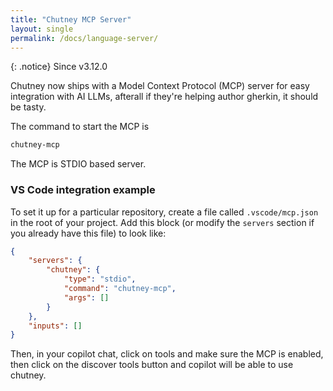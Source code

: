 ```yaml
---
title: "Chutney MCP Server"
layout: single
permalink: /docs/language-server/
---
```


{: .notice}
Since v3.12.0

Chutney now ships with a Model Context Protocol (MCP) server for easy integration with AI LLMs, afterall if they're helping author gherkin, it should be tasty.

The command to start the MCP is 

```bash
chutney-mcp
```

The MCP is STDIO based server.

### VS Code integration example

To set it up for a particular repository, create a file called `.vscode/mcp.json` in the root of your project. Add this block (or modify the `servers` section if you already have this file) to look like:

```json
{
	"servers": {
		"chutney": {
			"type": "stdio",
			"command": "chutney-mcp",
			"args": []
		}
	},
	"inputs": []
}
```

Then, in your copilot chat, click on tools and make sure the MCP is enabled, then click on the discover tools button and copilot will be able to use chutney.